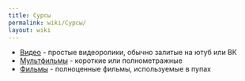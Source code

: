 ```yaml
---
title: Сурсы
permalink: wiki/Сурсы/
layout: wiki
---
```


-   [Видео](http://ru.ruspoop.wikia.com/wiki/Категория:Видео) - простые
    видеоролики, обычно залитые на ютуб или ВК
-   [Мультфильмы](http://ru.ruspoop.wikia.com/wiki/Категория:Мультфильмы) -
    короткие или полнометражные
-   [Фильмы](http://ru.ruspoop.wikia.com/wiki/Категория:Фильмы) -
    полноценные фильмы, используемые в пупах

